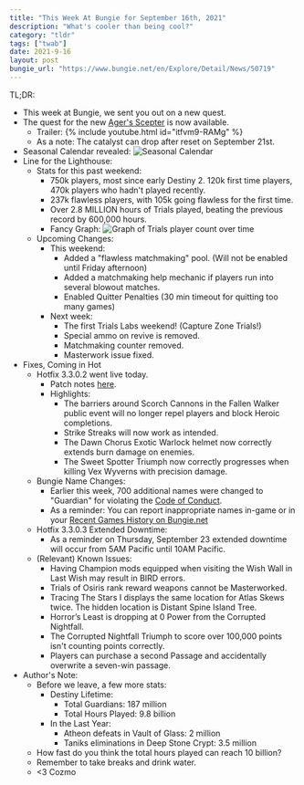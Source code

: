 ```yaml
---
title: "This Week At Bungie for September 16th, 2021"
description: "What's cooler than being cool?"
category: "tldr"
tags: ["twab"]
date: 2021-9-16
layout: post
bungie_url: "https://www.bungie.net/en/Explore/Detail/News/50719"
---
```

TL;DR:
- This week at Bungie, we sent you out on a new quest.
- The quest for the new [Ager's Scepter](https://bray.tech/inspect/item/1833195496) is now available.
    - Trailer:
    {% include youtube.html id="itfvm9-RAMg" %}
    - As a note: The catalyst can drop after reset on September 21st.
- Seasonal Calendar revealed:
![Seasonal Calendar](https://www.bungie.net/pubassets/pkgs/153/153287/EN_1080.jpg?cv=3983621215&av=1100628683)
- Line for the Lighthouse:
    - Stats for this past weekend:
        - 750k players, most since early Destiny 2. 120k first time players, 470k players who hadn't played recently.
        - 237k flawless players, with 105k going flawless for the first time.
        - Over 2.8 MILLION hours of Trials played, beating the previous record by 600,000 hours.
        - Fancy Graph:
        ![Graph of Trials player count over time](https://www.bungie.net/pubassets/pkgs/153/153287/Trials_Graph.jpg?cv=3983621215&av=1100628683)
    - Upcoming Changes:
        - This weekend:
            - Added a "flawless matchmaking" pool. (Will not be enabled until Friday afternoon)
            - Added a matchmaking help mechanic if players run into several blowout matches.
            - Enabled Quitter Penalties (30 min timeout for quitting too many games)
        - Next week:
            - The first Trials Labs weekend! (Capture Zone Trials!)
            - Special ammo on revive is removed.
            - Matchmaking counter removed.
            - Masterwork issue fixed.
- Fixes, Coming in Hot
    - Hotfix 3.3.0.2 went live today.
        - Patch notes [here](https://www.bungie.net/en/Explore/Detail/News/50712).
        - Highlights:
            - The barriers around Scorch Cannons in the Fallen Walker public event will no longer repel players and block Heroic completions.
            - Strike Streaks will now work as intended.
            - The Dawn Chorus Exotic Warlock helmet now correctly extends burn damage on enemies.
            - The Sweet Spotter Triumph now correctly progresses when killing Vex Wyverns with precision damage.
    - Bungie Name Changes:
        - Earlier this week, 700 additional names were changed to "Guardian" for violating the [Code of Conduct](https://www.bungie.net/7/en/Legal/CodeOfConduct).
        - As a reminder: You can report inappropriate names in-game or in your [Recent Games History on Bungie.net](https://www.bungie.net/en/Profile/GameHistory)
    - Hotfix 3.3.0.3 Extended Downtime:
        - As a reminder on Thursday, September 23 extended downtime will occur from 5AM Pacific until 10AM Pacific.
    - (Relevant) Known Issues:
        - Having Champion mods equipped when visiting the Wish Wall in Last Wish may result in BIRD errors. 
        - Trials of Osiris rank reward weapons cannot be Masterworked. 
        - Tracing The Stars I displays the same location for Atlas Skews twice. The hidden location is Distant Spine Island Tree. 
        - Horror’s Least is dropping at 0 Power from the Corrupted Nightfall. 
        - The Corrupted Nightfall Triumph to score over 100,000 points isn't counting points correctly. 
        - Players can purchase a second Passage and accidentally overwrite a seven-win passage. 
- Author's Note:
    - Before we leave, a few more stats:
        - Destiny Lifetime:
            - Total Guardians: 187 million
            - Total Hours Played: 9.8 billion
        - In the Last Year:
            - Atheon defeats in Vault of Glass: 2 million
            - Taniks eliminations in Deep Stone Crypt: 3.5 million
    - How fast do you think the total hours played can reach 10 billion?
    - Remember to take breaks and drink water.
    - <3 Cozmo